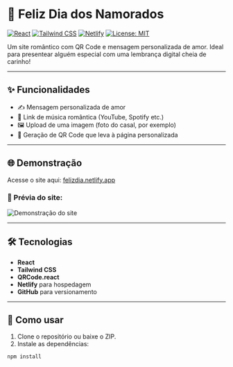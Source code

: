 # 💖 Feliz Dia dos Namorados

[![React](https://img.shields.io/badge/React-2025-blue)](https://reactjs.org/)
[![Tailwind CSS](https://img.shields.io/badge/TailwindCSS-💅-green)](https://tailwindcss.com/)
[![Netlify](https://img.shields.io/badge/Deployed%20on-Netlify-brightgreen)](https://www.netlify.com/)
[![License: MIT](https://img.shields.io/badge/license-MIT-blue.svg)](LICENSE)

Um site romântico com QR Code e mensagem personalizada de amor. Ideal para presentear alguém especial com uma lembrança digital cheia de carinho!

---

## ✨ Funcionalidades

- ✍️ Mensagem personalizada de amor
- 🎵 Link de música romântica (YouTube, Spotify etc.)
- 🖼️ Upload de uma imagem (foto do casal, por exemplo)
- 📱 Geração de QR Code que leva à página personalizada

---

## 🌐 Demonstração

Acesse o site aqui: [felizdia.netlify.app](https://feliznamorados.netlify.app/) 

### 📸 Prévia do site:

![Demonstração do site](https://cdn.discordapp.com/attachments/1361779593341571194/1370067763082821732/AHVELxi.jpg?ex=681e2689&is=681cd509&hm=354fd5f6b139799f6aea322e9dab54eca7645460157833b3d0efac23f30d2c7c&)

---

## 🛠️ Tecnologias

- **React**
- **Tailwind CSS**
- **QRCode.react**
- **Netlify** para hospedagem
- **GitHub** para versionamento

---

## 🚀 Como usar

1. Clone o repositório ou baixe o ZIP.
2. Instale as dependências:

```bash
npm install

